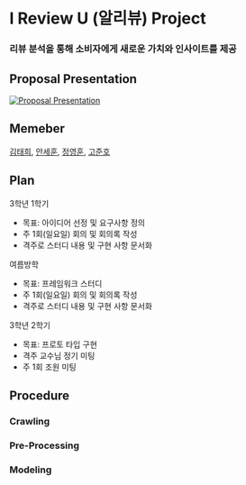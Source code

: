 # I Review U (알리뷰) Project
### 리뷰 분석을 통해 소비자에게 새로운 가치와 인사이트를 제공

## Proposal Presentation

[![Proposal Presentation](http://img.youtube.com/vi/Se5rlq29gIY/0.jpg)](https://youtu.be/Se5rlq29gIY) 
## Memeber
[김태희](https://github.com/taehui530), [안세훈](https://github.com/ashpurple), [정영훈](https://github.com/JYH0817), [고준호](https://github.com/JunhoGo)

## Plan
3학년 1학기
- 목표: 아이디어 선정 및 요구사항 정의
- 주 1회(일요일) 회의 및 회의록 작성
- 격주로 스터디 내용 및 구현 사항 문서화

여름방학
- 목표: 프레임워크 스터디
- 주 1회(일요일) 회의 및 회의록 작성
- 격주로 스터디 내용 및 구현 사항 문서화

3학년 2학기
- 목표: 프로토 타입 구현
- 격주 교수님 정기 미팅
- 주 1회 조원 미팅

## Procedure

### Crawling

### Pre-Processing

### Modeling
